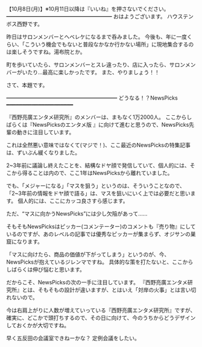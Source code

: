【10月8日(月)】※10月11日以降は『いいね』を押さないでください。
━━━━━━━━━━━━━━━━━━━━
おはようございます。
ハウステンボス西野です。

昨日はサロンメンバーとヘベレケになるまで呑みました。
今後も、年に一度くらい、「こういう機会でもないと普段なかなか行かない場所」に現地集合するのは楽しそうですね。湯布院とか。

町を歩いていたら、サロンメンバーとスレ違ったり、店に入ったら、サロンメンバーがいたり…最高に楽しかったです。
また、やりましょう！！

さて、本題です。

━━━━━━━━━━━━━━━━━━━━━
どうなる！？NewsPicks
━━━━━━━━━━━━━━━━━━━━━

『西野亮廣エンタメ研究所』のメンバーは、まもなく1万2000人。
ここからしばらくは『NewsPicksのエンタメ版
』に向けて進むと思うので、NewsPicks先輩の動きに注目しています。

これは全然悪い意味ではなくて(マジで！)、ここ最近のNewsPicksの特集記事は、ずいぶん緩くなりました。

2~3年前に議論し終えたことを、結構なドヤ顔で発信していて、個人的には、そこから得ることは内ので、ここ1年はNewsPicksから離れていました。

でも、「メジャーになる」「マスを狙う」というのは、そういうことなので、「2~3年前の情報をドヤ顔で語る」は、マスを狙いにいく上では必要だと思います。
個人的には、ここにカッコ良さすら感じます。

ただ、“マスに向かうNewsPicks”には少し欠陥があって……

そもそもNewsPicksはピッカー(コメンテーター)のコメントも『売り物』にしているのですが、あのレベルの記事では優秀なピッカーが集まらず、オジサンの巣窟になります。

「マスに向けたら、商品の価値が下がってしまう」というのが、今、NewsPicksが抱えているジレンマですね。
具体的な策を打たないと、ここからしばらくは伸び悩むと思います。

だからこそ、NewsPicksの次の一手に注目しています。
『西野亮廣エンタメ研究所』とは、そもそもの設計が違いますが、とはいえ「対岸の火事」とは言い切れないので。

今は右肩上がりに人数が増えていっている『西野亮廣エンタメ研究所』ですが、確実に、どこかで頭打ちするので、その日に向けて、今のうちからどうデザインしておくかが大切ですね。

早く五反田の会議室できねーかな？
定例会議をしたい。
